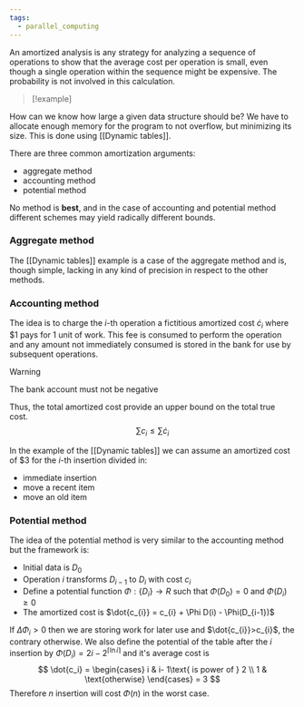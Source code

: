 ```yaml
---
tags:
  - parallel_computing
---
```

An amortized analysis is any strategy for analyzing a sequence of operations to show that the average cost per operation is small, even though a single operation within the sequence might be expensive. The probability is not involved in this calculation.

>[!example]
>
How can we know how large a given data structure should be? We have to allocate enough memory for the program to not overflow, but minimizing its size. This is done using [[Dynamic tables]].

There are three common amortization arguments:
- aggregate method 
- accounting method
- potential method

No method is **best**, and in the case of accounting and potential method different schemes may yield radically different bounds.
### Aggregate method

The [[Dynamic tables]] example is a case of the aggregate method and is, though simple, lacking in any kind of precision in respect to the other methods.
### Accounting method

The idea is to charge the $i$-th operation a fictitious amortized cost $\dot{c}_{i}$ where $\$1$ pays for $1$ unit of work. This fee is consumed to perform the operation and any amount not immediately consumed is stored in the bank for use by subsequent operations.

>[!warning]
>The bank account must not be negative

Thus, the total amortized cost provide an upper bound on the total true cost.
$$
\sum c_{i} \leq \sum \dot{c}_{i}
$$

In the example of the [[Dynamic tables]] we can assume an amortized cost of $\$3$ for the $i$-th insertion divided in:
- immediate insertion
- move a recent item
- move an old item
### Potential method

The idea of the potential method is very similar to the accounting method but the framework is:
- Initial data is $D_{0}$
- Operation $i$ transforms $D_{i-1}$ to $D_{i}$ with cost $c_{i}$
- Define a potential function $\Phi:\{ D_{i} \} \to R$ such that $\Phi(D_{0}) = 0$ and $\Phi(D_{i}) \geq 0$
- The amortized cost is $\dot{c_{i}} = c_{i} + \Phi D(i) - \Phi(D_{i-1})$

If $\Delta\Phi_{i}> 0$ then we are storing work for later use and $\dot{c_{i}}>c_{i}$, the contrary otherwise.
We also define the potential of the table after the $i$ insertion by $\Phi(D_{i})=2i-2^{\lceil \ln i\rceil}$ and it's average cost is
$$
\dot{c_i} = \begin{cases}
i  & i- 1\text{ is power of } 2 \\
1  & \text{otherwise}
\end{cases} = 3
$$
Therefore $n$ insertion will cost $\Phi(n)$ in the worst case.